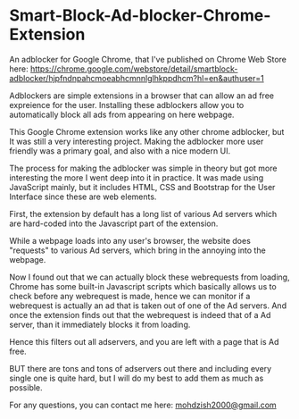 # Smart-Block-Ad-blocker-Chrome-Extension

An adblocker for Google Chrome, that I've published on Chrome Web Store here:
https://chrome.google.com/webstore/detail/smartblock-adblocker/hjpfndnpahcmoeabhcmnnlglhkppdhcm?hl=en&authuser=1

Adblockers are simple extensions in a browser that can allow an ad free expreience for the user.
Installing these adblockers allow you to automatically block all ads from appearing on here webpage.

This Google Chrome extension works like any other chrome adblocker, but It was still a very interesting project. 
Making the adblocker more user friendly was a primary goal, and also with a nice modern UI.

The process for making the adblocker was simple in theory but got more interesting the more I went deep into it in practice. 
It was made using JavaScript mainly, but it includes HTML, CSS and Bootstrap for the User Interface since these are web elements.

First, the extension by default has a long list of various Ad servers which are hard-coded into the Javascript part of the extension.

While a webpage loads into any user's browser, the website does "requests" to various Ad servers, which bring in the annoying into the webpage.

Now I found out that we can actually block these webrequests from loading, Chrome has some built-in Javascript scripts which basically allows us to check before any webrequest is made, hence we can monitor if a webrequest is actually an ad that is taken out of one of the Ad servers. And once the extension finds out that the webrequest is indeed that of a Ad server, than it immediately blocks it from loading.

Hence this filters out all adservers, and you are left with a page that is Ad free.

BUT there are tons and tons of adservers out there and including every single one is quite hard, but I will do my best to add them as much as possible.

For any questions, you can contact me here: mohdzish2000@gmail.com
